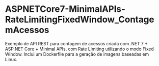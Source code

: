 # ASPNETCore7-MinimalAPIs-RateLimitingFixedWindow_ContagemAcessos
Exemplo de API REST para contagem de acessos criada com .NET 7 + ASP.NET Core + Minimal APIs, com Rate Limiting utilizando o modo Fixed Window. Inclui um Dockerfile para a geração de imagens baseadas em Linux.
